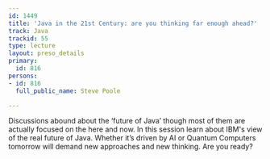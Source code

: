 ```yaml
---
id: 1449
title: 'Java in the 21st Century: are you thinking far enough ahead?'
track: Java
trackid: 55
type: lecture
layout: preso_details
primary:
  id: 816
persons:
- id: 816
  full_public_name: Steve Poole

---
```

Discussions abound about the ‘future of Java’ though most of them are actually focused on the here and now.  In this session  learn about IBM's view of the real future of Java. Whether it’s driven by AI or Quantum Computers tomorrow will demand new approaches and new thinking. Are you ready?

